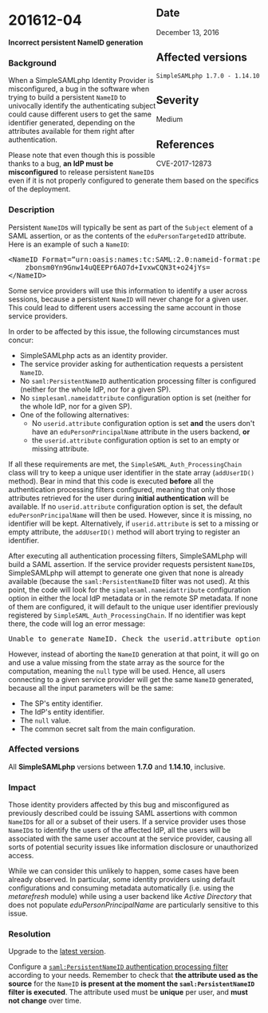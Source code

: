 <div class="sidebar-warning" style="float: right;">
<h2>Date</h2>
December 13, 2016
<h2>Affected versions</h2>
<code>SimpleSAMLphp 1.7.0 - 1.14.10</code>
<h2>Severity</h2>
Medium
<h2>References</h2>
CVE-2017-12873
</div>

# 201612-04

**Incorrect persistent NameID generation**

### Background

When a SimpleSAMLphp Identity Provider is misconfigured, a bug in the software when trying to build a persistent
`NameID` to univocally identify the authenticating subject could cause different users to get the same identifier
generated, depending on the attributes available for them right after authentication.

Please note that even though this is possible thanks to a bug, **an IdP must be misconfigured** to release persistent
`NameID`s even if it is not properly configured to generate them based on the specifics of the deployment.

### Description

Persistent `NameID`s will typically be sent as part of the `Subject` element of a SAML assertion, or as the contents of
the `eduPersonTargetedID` attribute. Here is an example of such a `NameID`:

<pre>
&lt;NameID Format=“urn:oasis:names:tc:SAML:2.0:nameid-format:persistent“&gt;
    zbonsm0Yn9Gnw14uQEEPr6AO7d+IvxwCQN3t+o24jYs=
&lt;/NameID&gt;
</pre>

Some service providers will use this information to identify a user across sessions, because a persistent `NameID` will
never change for a given user. This could lead to different users accessing the same account in those service providers.

In order to be affected by this issue, the following circumstances must concur:

* SimpleSAMLphp acts as an identity provider.
* The service provider asking for authentication requests a persistent `NameID`.
* No `saml:PersistentNameID` authentication processing filter is configured (neither for the whole IdP, nor for
a given SP).
* No `simplesaml.nameidattribute` configuration option is set (neither for the whole IdP, nor for a given SP).
* One of the following alternatives:
    * No `userid.attribute` configuration option is set **and** the users don't have an `eduPersonPrincipalName` attribute
    in the users backend, **or**
    * the `userid.attribute` configuration option is set to an empty or missing attribute.

If all these requirements are met, the `SimpleSAML_Auth_ProcessingChain` class will try to keep a unique user identifier
in the state array (`addUserID()` method). Bear in mind that this code is executed **before** all the authentication
processing filters configured, meaning that only those attributes retrieved for the user during **initial
authentication** will be available. If no `userid.attribute` configuration option is set, the default
`eduPersonPrincipalName` will then be used. However, since it is missing, no identifier will be kept. Alternatively, if
`userid.attribute` is set to a missing or empty attribute, the `addUserID()` method will abort trying to register an
identifier.

After executing all authentication processing filters, SimpleSAMLphp will build a SAML assertion. If the service
provider requests persistent `NameID`s, SimpleSAMLphp will attempt to generate one given that none is already
available (because the `saml:PersistentNameID` filter was not used). At this point, the code will look for the
`simplesaml.nameidattribute` configuration option in either the local IdP metadata or in the remote SP metadata. If
none of them are configured, it will default to the unique user identifier previously registered by
`SimpleSAML_Auth_ProcessingChain`. If no identifier was kept there, the code will log an error message:

<pre>
Unable to generate NameID. Check the userid.attribute option.
</pre>

However, instead of aborting the `NameID` generation at that point, it will go on and use a value missing from the
state array as the source for the computation, meaning the `null` type will be used. Hence, all users connecting to a
given service provider will get the same `NameID` generated, because all the input parameters will be the same:

* The SP's entity identifier.
* The IdP's entity identifier.
* The `null` value.
* The common secret salt from the main configuration.

### Affected versions

All **SimpleSAMLphp** versions between **1.7.0** and **1.14.10**, inclusive.

### Impact

Those identity providers affected by this bug and misconfigured as previously described could be issuing SAML assertions
with common `NameID`s for all or a subset of their users. If a service provider uses those `NameID`s to identify the
users of the affected IdP, all the users will be associated with the same user account at the service provider,
causing all sorts of potential security issues like information disclosure or unauthorized access.

While we can consider this unlikely to happen, some cases have been already observed. In particular, some identity
providers using default configurations and consuming metadata automatically (i.e. using the _metarefresh_ module) while
using a user backend like _Active Directory_ that does not populate _eduPersonPrincipalName_ are particularly sensitive
to this issue.

### Resolution

Upgrade to the [latest version](/download).

Configure a [`saml:PersistentNameID` authentication processing filter](/docs/stable/saml:nameid)
according to your needs. Remember to check that **the attribute used as the source** for the `NameID` **is present at
the moment the `saml:PersistentNameID` filter is executed**. The attribute used must be **unique** per user, and **must
not change** over time.
